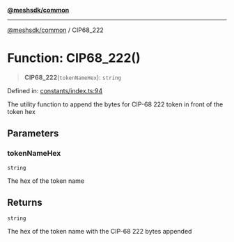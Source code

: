 [**@meshsdk/common**](../README.md)

***

[@meshsdk/common](../globals.md) / CIP68\_222

# Function: CIP68\_222()

> **CIP68\_222**(`tokenNameHex`): `string`

Defined in: [constants/index.ts:94](https://github.com/MeshJS/mesh/blob/1abde1553cbd7cf2cf4e40197fc0de9e4a7d0f49/packages/mesh-common/src/constants/index.ts#L94)

The utility function to append the bytes for CIP-68 222 token in front of the token hex

## Parameters

### tokenNameHex

`string`

The hex of the token name

## Returns

`string`

The hex of the token name with the CIP-68 222 bytes appended
